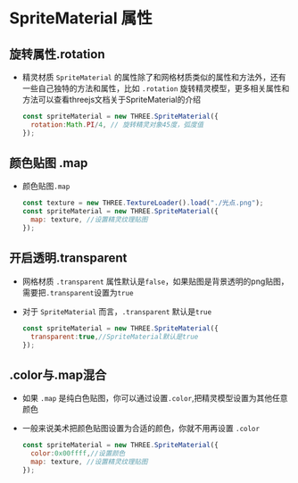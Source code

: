 # SpriteMaterial 属性

## 旋转属性.rotation

+ 精灵材质 `SpriteMaterial` 的属性除了和网格材质类似的属性和方法外，还有一些自己独特的方法和属性，比如 `.rotation` 旋转精灵模型，更多相关属性和方法可以查看threejs文档关于SpriteMaterial的介绍

  ```js
  const spriteMaterial = new THREE.SpriteMaterial({
    rotation:Math.PI/4, // 旋转精灵对象45度，弧度值
  });
  ```

## 颜色贴图 .map

+ 颜色贴图`.map`

  ```js
  const texture = new THREE.TextureLoader().load("./光点.png");
  const spriteMaterial = new THREE.SpriteMaterial({
    map: texture, //设置精灵纹理贴图
  });
  ```

## 开启透明.transparent

+ 网格材质 `.transparent` 属性默认是`false`，如果贴图是背景透明的png贴图，需要把`.transparent`设置为`true`
+ 对于 `SpriteMaterial` 而言，`.transparent` 默认是`true`

  ```js
  const spriteMaterial = new THREE.SpriteMaterial({
    transparent:true,//SpriteMaterial默认是true
  });
  ```

## .color与.map混合

+ 如果 `.map` 是纯白色贴图，你可以通过设置`.color`,把精灵模型设置为其他任意颜色
+ 一般来说美术把颜色贴图设置为合适的颜色，你就不用再设置 `.color`

  ```js
  const spriteMaterial = new THREE.SpriteMaterial({
    color:0x00ffff,//设置颜色
    map: texture, //设置精灵纹理贴图
  });
  ```
